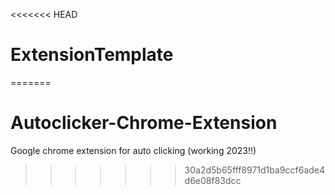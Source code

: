 <<<<<<< HEAD
# ExtensionTemplate
=======
# Autoclicker-Chrome-Extension
Google chrome extension for auto clicking (working 2023!!)
>>>>>>> 30a2d5b65fff8971d1ba9ccf6ade4d6e08f83dcc
